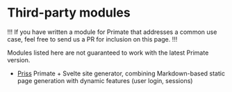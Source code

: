 # Third-party modules

!!!
If you have written a module for Primate that addresses a common use case,
feel free to send us a PR for inclusion on this page.
!!!

Modules listed here are not guaranteed to work with the latest Primate version.

* [Priss][priss] Primate + Svelte site generator, combining Markdown-based
static page generation with dynamic features (user login, sessions)

[priss]: https://github.com/primate-run/priss
